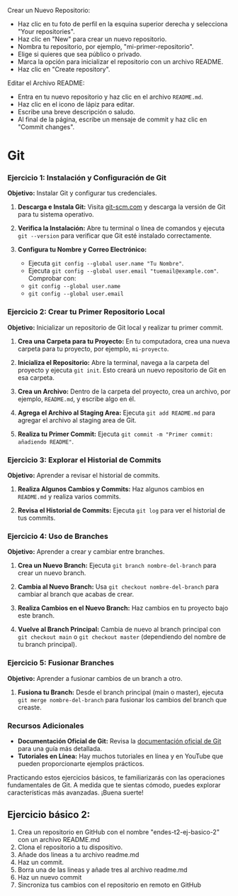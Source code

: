 Crear un Nuevo Repositorio:

- Haz clic en tu foto de perfil en la esquina superior derecha y selecciona "Your repositories".
- Haz clic en "New" para crear un nuevo repositorio.
- Nombra tu repositorio, por ejemplo, "mi-primer-repositorio".
- Elige si quieres que sea público o privado.
- Marca la opción para inicializar el repositorio con un archivo README.
- Haz clic en "Create repository".

Editar el Archivo README:

- Entra en tu nuevo repositorio y haz clic en el archivo `README.md`.
- Haz clic en el icono de lápiz para editar.
- Escribe una breve descripción o saludo.
- Al final de la página, escribe un mensaje de commit y haz clic en "Commit changes".

# Git
### Ejercicio 1: Instalación y Configuración de Git

**Objetivo:** Instalar Git y configurar tus credenciales.

1. **Descarga e Instala Git:** Visita [git-scm.com](https://git-scm.com/) y descarga la versión de Git para tu sistema operativo.

2. **Verifica la Instalación:** Abre tu terminal o línea de comandos y ejecuta `git --version` para verificar que Git esté instalado correctamente.

3. **Configura tu Nombre y Correo Electrónico:**

    - Ejecuta `git config --global user.name "Tu Nombre"`.
    - Ejecuta `git config --global user.email "tuemail@example.com"`.
	Comprobar con:
    - `git config --global user.name`
    - `git config --global user.email`  

### Ejercicio 2: Crear tu Primer Repositorio Local

**Objetivo:** Inicializar un repositorio de Git local y realizar tu primer commit.

1. **Crea una Carpeta para tu Proyecto:** En tu computadora, crea una nueva carpeta para tu proyecto, por ejemplo, `mi-proyecto`.

2. **Inicializa el Repositorio:** Abre la terminal, navega a la carpeta del proyecto y ejecuta `git init`. Esto creará un nuevo repositorio de Git en esa carpeta.
   
3. **Crea un Archivo:** Dentro de la carpeta del proyecto, crea un archivo, por ejemplo, `README.md`, y escribe algo en él.

4. **Agrega el Archivo al Staging Area:** Ejecuta `git add README.md` para agregar el archivo al staging area de Git.

6. **Realiza tu Primer Commit:** Ejecuta `git commit -m "Primer commit: añadiendo README"`.

### Ejercicio 3: Explorar el Historial de Commits

**Objetivo:** Aprender a revisar el historial de commits.

1. **Realiza Algunos Cambios y Commits:** Haz algunos cambios en `README.md` y realiza varios commits.

2. **Revisa el Historial de Commits:** Ejecuta `git log` para ver el historial de tus commits.


### Ejercicio 4: Uso de Branches

**Objetivo:** Aprender a crear y cambiar entre branches.

1. **Crea un Nuevo Branch:** Ejecuta `git branch nombre-del-branch` para crear un nuevo branch.

2. **Cambia al Nuevo Branch:** Usa `git checkout nombre-del-branch` para cambiar al branch que acabas de crear.

3. **Realiza Cambios en el Nuevo Branch:** Haz cambios en tu proyecto bajo este branch.

4. **Vuelve al Branch Principal:** Cambia de nuevo al branch principal con `git checkout main` o `git checkout master` (dependiendo del nombre de tu branch principal).


### Ejercicio 5: Fusionar Branches

**Objetivo:** Aprender a fusionar cambios de un branch a otro.

1. **Fusiona tu Branch:** Desde el branch principal (main o master), ejecuta `git merge nombre-del-branch` para fusionar los cambios del branch que creaste.

### Recursos Adicionales

- **Documentación Oficial de Git:** Revisa la [documentación oficial de Git](https://git-scm.com/doc) para una guía más detallada.
- **Tutoriales en Línea:** Hay muchos tutoriales en línea y en YouTube que pueden proporcionarte ejemplos prácticos.

Practicando estos ejercicios básicos, te familiarizarás con las operaciones fundamentales de Git. A medida que te sientas cómodo, puedes explorar características más avanzadas. ¡Buena suerte!

## Ejercicio básico 2:
1. Crea un repositorio en GitHub con el nombre "endes-t2-ej-basico-2" con un archivo README.md
2. Clona el repositorio a tu dispositivo.
3. Añade dos lineas a tu archivo readme.md
4. Haz un commit.
5. Borra una de las lineas y añade tres al archivo readme.md
6. Haz un nuevo commit
7. Sincroniza tus cambios con el repositorio en remoto en GitHub
